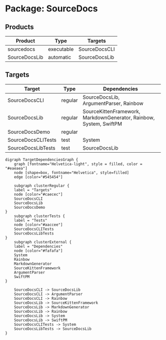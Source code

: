 # Package: SourceDocs

## Products

| Product | Type | Targets |
| ------- | ---- | ------- |
| sourcedocs | executable | SourceDocsCLI |
| SourceDocsLib | automatic | SourceDocsLib |

## Targets

| Target | Type | Dependencies |
| ------ | ---- | ------------ |
| SourceDocsCLI | regular | SourceDocsLib, ArgumentParser, Rainbow |
| SourceDocsLib | regular | SourceKittenFramework, MarkdownGenerator, Rainbow, System, SwiftPM |
| SourceDocsDemo | regular |  |
| SourceDocsCLITests | test | System |
| SourceDocsLibTests | test | SourceDocsLib |

    digraph TargetDependenciesGraph {
        graph [fontname="Helvetica-light", style = filled, color = "#eaeaea"]
        node [shape=box, fontname="Helvetica", style=filled]
        edge [color="#545454"]

        subgraph clusterRegular {
        label = "Targets"
        node [color="#caecec"]
        SourceDocsCLI
        SourceDocsLib
        SourceDocsDemo
    }
        subgraph clusterTests {
        label = "Tests"
        node [color="#aaccee"]
        SourceDocsCLITests
        SourceDocsLibTests
    }
        subgraph clusterExternal {
        label = "Dependencies"
        node [color="#fafafa"]
        System
        Rainbow
        MarkdownGenerator
        SourceKittenFramework
        ArgumentParser
        SwiftPM
    }

        SourceDocsCLI -> SourceDocsLib
        SourceDocsCLI -> ArgumentParser
        SourceDocsCLI -> Rainbow
        SourceDocsLib -> SourceKittenFramework
        SourceDocsLib -> MarkdownGenerator
        SourceDocsLib -> Rainbow
        SourceDocsLib -> System
        SourceDocsLib -> SwiftPM
        SourceDocsCLITests -> System
        SourceDocsLibTests -> SourceDocsLib
    }